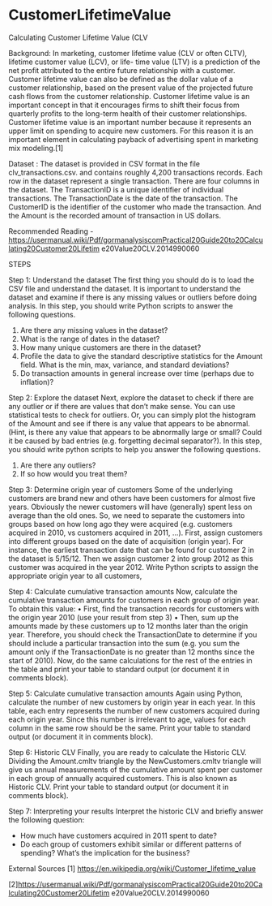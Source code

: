# CustomerLifetimeValue

Calculating Customer Lifetime Value (CLV

Background: In marketing, customer lifetime value (CLV or often CLTV), lifetime customer value (LCV), or life- time value (LTV) is a prediction of the net profit attributed to the entire future relationship with a customer. Customer lifetime value can also be defined as the dollar value of a customer relationship, based on the present value of the projected future cash flows from the customer relationship. Customer lifetime value is an important concept in that it encourages firms to shift their focus from quarterly profits to the long-term health of their customer relationships. Customer lifetime value is an important number because it represents an upper limit on spending to acquire new customers. For this reason it is an important element in calculating payback of advertising spent in marketing mix modeling.[1] 

Dataset : The dataset is provided in CSV format in the file clv_transactions.csv. and contains roughly 4,200 transactions records. Each row in the dataset represent a single transaction. There are four columns in the dataset. The TransactionID is a unique identifier of individual transactions. The TransactionDate is the date of the transaction. The CustomerID is the identifier of the customer who made the transaction. And the Amount is the recorded amount of transaction in US dollars.


Recommended Reading - 
https://usermanual.wiki/Pdf/gormanalysiscomPractical20Guide20to20Calculating20Customer20Lifetim e20Value20CLV.2014990060


STEPS 

Step 1: Understand the dataset
The first thing you should do is to load the CSV file and understand the dataset. It is important to understand the dataset and examine if there is any missing values or outliers before doing analysis. In this step, you should write Python scripts to answer the following questions.
1. Are there any missing values in the dataset?
2. What is the range of dates in the dataset?
3. How many unique customers are there in the dataset?
4. Profile the data to give the standard descriptive statistics for the Amount field. What is
the min, max, variance, and standard deviations?
5. Do transaction amounts in general increase over time (perhaps due to inflation)?

Step 2: Explore the dataset
Next, explore the dataset to check if there are any outlier or if there are values that don’t make sense. You can use statistical tests to check for outliers. Or, you can simply plot the histogram of the Amount and see if there is any value that appears to be abnormal. (Hint, is there any value that appears to be abnormally large or small? Could it be caused by bad entries (e.g. forgetting decimal separator?). In this step, you should write python scripts to help you answer the following questions.
1. Are there any outliers?
2. If so how would you treat them?

Step 3: Determine origin year of customers
Some of the underlying customers are brand new and others have been customers for almost five years. Obviously the newer customers will have (generally) spent less on average than the old ones. So, we need to separate the customers into groups based on how long ago they were acquired (e.g. customers acquired in 2010, vs customers acquired in 2011, ...). First, assign customers into different groups based on the date of acquisition (origin year). For instance, the earliest transaction date that can be found for customer 2 in the dataset is 5/15/12. Then we assign customer 2 into group 2012 as this customer was acquired in the year 2012. Write Python scripts to assign the appropriate origin year to all customers,
   
Step 4: Calculate cumulative transaction amounts
Now, calculate the cumulative transaction amounts for customers in each group of origin year. 
To obtain this value:
• First, find the transaction records for customers with the origin year 2010 (use your result from step 3)
• Then, sum up the amounts made by these customers up to 12 months later than the origin year. Therefore, you should check the TransactionDate to determine if you should include a particular transaction into the sum (e.g. you sum the amount only if the TransactionDate is no greater than 12 months since the start of 2010). Now, do the same calculations for the rest of the entries in the table and print your table to standard output (or document it in comments block).
 
Step 5: Calculate cumulative transaction amounts
Again using Python, calculate the number of new customers by origin year in each year. 
In this table, each entry represents the number of new customers acquired during each origin year. Since this number is irrelevant to age, values for each column in the same row should be the same. Print your table to standard output (or document it in comments block).

Step 6: Historic CLV
Finally, you are ready to calculate the Historic CLV. Dividing the Amount.cmltv triangle by the NewCustomers.cmltv triangle will give us annual measurements of the cumulative amount spent per customer in each group of annually acquired customers. This is also known as Historic CLV. Print your table to standard output (or document it in comments block). 

 Step 7: Interpreting your results
Interpret the historic CLV and briefly answer the following question: 
- How much have customers acquired in 2011 spent to date?
- Do each group of customers exhibit similar or different patterns of spending? What’s the implication for the business?



External Sources
[1] https://en.wikipedia.org/wiki/Customer_lifetime_value
       
[2]https://usermanual.wiki/Pdf/gormanalysiscomPractical20Guide20to20Calculating20Customer20Lifetim e20Value20CLV.2014990060
